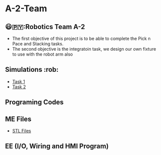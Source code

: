 # A-2-Team
## 😃🇵🇾:Robotics Team A-2
* The first objective of this project is to be able to complete the Pick n Pace and Stacking tasks.
* The second objective is the integratoin task, we design our own fixture to use with the robot arm also 

## Simulations :rob:
* [Task 1](https://github.com/Skylinexs/A-2-Team/blob/main/Task1%20Simulation%20mp4.mp4)
* [Task 2](https://github.com/Skylinexs/A-2-Team/blob/main/Task2%20Simulation.mp4)
## Programing Codes 

## ME Files
* [STL Files](https://github.com/Skylinexs/A-2-Team/tree/main/3D%20Files)
## EE (I/O, Wiring and HMI Program)
